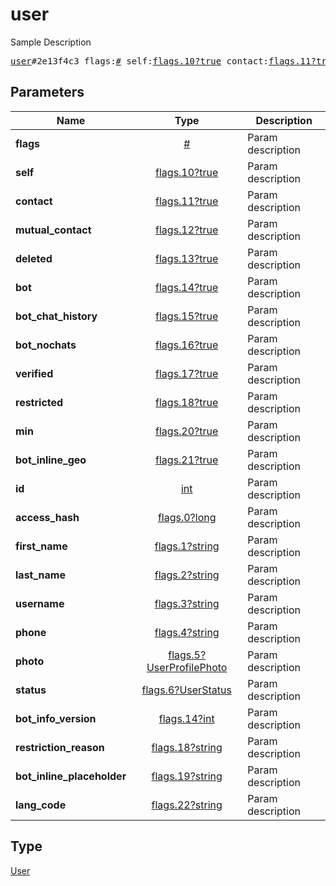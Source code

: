 # user

Sample Description

<pre>
<a href="../constructor/user.md">user</a>#2e13f4c3 flags:<a href="../type/#.md">#</a> self:<a href="../type/flags.10?true.md">flags.10?true</a> contact:<a href="../type/flags.11?true.md">flags.11?true</a> mutual_contact:<a href="../type/flags.12?true.md">flags.12?true</a> deleted:<a href="../type/flags.13?true.md">flags.13?true</a> bot:<a href="../type/flags.14?true.md">flags.14?true</a> bot_chat_history:<a href="../type/flags.15?true.md">flags.15?true</a> bot_nochats:<a href="../type/flags.16?true.md">flags.16?true</a> verified:<a href="../type/flags.17?true.md">flags.17?true</a> restricted:<a href="../type/flags.18?true.md">flags.18?true</a> min:<a href="../type/flags.20?true.md">flags.20?true</a> bot_inline_geo:<a href="../type/flags.21?true.md">flags.21?true</a> id:<a href="../type/int.md">int</a> access_hash:<a href="../type/flags.0?long.md">flags.0?long</a> first_name:<a href="../type/flags.1?string.md">flags.1?string</a> last_name:<a href="../type/flags.2?string.md">flags.2?string</a> username:<a href="../type/flags.3?string.md">flags.3?string</a> phone:<a href="../type/flags.4?string.md">flags.4?string</a> photo:<a href="../type/flags.5?UserProfilePhoto.md">flags.5?UserProfilePhoto</a> status:<a href="../type/flags.6?UserStatus.md">flags.6?UserStatus</a> bot_info_version:<a href="../type/flags.14?int.md">flags.14?int</a> restriction_reason:<a href="../type/flags.18?string.md">flags.18?string</a> bot_inline_placeholder:<a href="../type/flags.19?string.md">flags.19?string</a> lang_code:<a href="../type/flags.22?string.md">flags.22?string</a> = <a href="../type/User.md">User</a>;
</pre>

## Parameters

| Name | Type | Description |
|------|:----:|-------------|
| **flags** | [#](../type/#.md) | Param description |
| **self** | [flags.10?true](../type/flags.10?true.md) | Param description |
| **contact** | [flags.11?true](../type/flags.11?true.md) | Param description |
| **mutual_contact** | [flags.12?true](../type/flags.12?true.md) | Param description |
| **deleted** | [flags.13?true](../type/flags.13?true.md) | Param description |
| **bot** | [flags.14?true](../type/flags.14?true.md) | Param description |
| **bot_chat_history** | [flags.15?true](../type/flags.15?true.md) | Param description |
| **bot_nochats** | [flags.16?true](../type/flags.16?true.md) | Param description |
| **verified** | [flags.17?true](../type/flags.17?true.md) | Param description |
| **restricted** | [flags.18?true](../type/flags.18?true.md) | Param description |
| **min** | [flags.20?true](../type/flags.20?true.md) | Param description |
| **bot_inline_geo** | [flags.21?true](../type/flags.21?true.md) | Param description |
| **id** | [int](../type/int.md) | Param description |
| **access_hash** | [flags.0?long](../type/flags.0?long.md) | Param description |
| **first_name** | [flags.1?string](../type/flags.1?string.md) | Param description |
| **last_name** | [flags.2?string](../type/flags.2?string.md) | Param description |
| **username** | [flags.3?string](../type/flags.3?string.md) | Param description |
| **phone** | [flags.4?string](../type/flags.4?string.md) | Param description |
| **photo** | [flags.5?UserProfilePhoto](../type/flags.5?UserProfilePhoto.md) | Param description |
| **status** | [flags.6?UserStatus](../type/flags.6?UserStatus.md) | Param description |
| **bot_info_version** | [flags.14?int](../type/flags.14?int.md) | Param description |
| **restriction_reason** | [flags.18?string](../type/flags.18?string.md) | Param description |
| **bot_inline_placeholder** | [flags.19?string](../type/flags.19?string.md) | Param description |
| **lang_code** | [flags.22?string](../type/flags.22?string.md) | Param description |

## Type

[User](../type/User.md)
